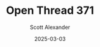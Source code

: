 ---
layout: podcast
title: "Open Thread 371"
author: Scott Alexander
description: https://www.astralcodexten.com/p/open-thread-371
date: 2025-03-03
length: 173091
duration: 43
guid: open-thread-371
---